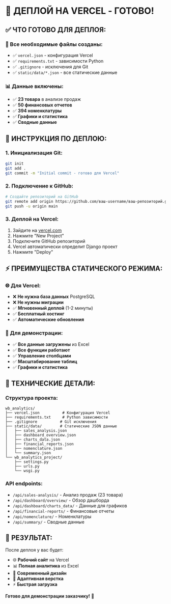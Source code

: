 # 🚀 ДЕПЛОЙ НА VERCEL - ГОТОВО!

## ✅ **ЧТО ГОТОВО ДЛЯ ДЕПЛОЯ:**

### **📁 Все необходимые файлы созданы:**
- ✅ `vercel.json` - конфигурация Vercel
- ✅ `requirements.txt` - зависимости Python
- ✅ `.gitignore` - исключения для Git
- ✅ `static/data/*.json` - все статические данные

### **📊 Данные включены:**
- ✅ **23 товара** в анализе продаж
- ✅ **50 финансовых отчетов** 
- ✅ **394 номенклатуры**
- ✅ **Графики и статистика**
- ✅ **Сводные данные**

## 🚀 **ИНСТРУКЦИЯ ПО ДЕПЛОЮ:**

### **1. Инициализация Git:**
```bash
git init
git add .
git commit -m "Initial commit - готово для Vercel"
```

### **2. Подключение к GitHub:**
```bash
# Создайте репозиторий на GitHub
git remote add origin https://github.com/ваш-username/ваш-репозиторий.git
git push -u origin main
```

### **3. Деплой на Vercel:**
1. Зайдите на [vercel.com](https://vercel.com)
2. Нажмите "New Project"
3. Подключите GitHub репозиторий
4. Vercel автоматически определит Django проект
5. Нажмите "Deploy"

## ⚡ **ПРЕИМУЩЕСТВА СТАТИЧЕСКОГО РЕЖИМА:**

### **🌐 Для Vercel:**
- ❌ **Не нужна база данных** PostgreSQL
- ❌ **Не нужны миграции**
- ✅ **Мгновенный деплой** (1-2 минуты)
- ✅ **Бесплатный хостинг**
- ✅ **Автоматические обновления**

### **📱 Для демонстрации:**
- ✅ **Все данные загружены** из Excel
- ✅ **Все функции работают**
- ✅ **Управление столбцами**
- ✅ **Масштабирование таблиц**
- ✅ **Графики и статистика**

## 🔧 **ТЕХНИЧЕСКИЕ ДЕТАЛИ:**

### **Структура проекта:**
```
wb_analytics/
├── vercel.json          # Конфигурация Vercel
├── requirements.txt     # Python зависимости
├── .gitignore          # Git исключения
├── static/data/        # Статические JSON данные
│   ├── sales_analysis.json
│   ├── dashboard_overview.json
│   ├── charts_data.json
│   ├── financial_reports.json
│   ├── nomenclature.json
│   └── summary.json
└── wb_analytics_project/
    ├── settings.py
    ├── urls.py
    └── wsgi.py
```

### **API endpoints:**
- `/api/sales-analysis/` - Анализ продаж (23 товара)
- `/api/dashboard/overview/` - Обзор дашборда
- `/api/dashboard/charts_data/` - Данные для графиков
- `/api/financial-reports/` - Финансовые отчеты
- `/api/nomenclature/` - Номенклатуры
- `/api/summary/` - Сводные данные

## 🎯 **РЕЗУЛЬТАТ:**

После деплоя у вас будет:
- 🌐 **Рабочий сайт** на Vercel
- 📊 **Полная аналитика** из Excel
- 🎨 **Современный дизайн**
- 📱 **Адаптивная верстка**
- ⚡ **Быстрая загрузка**

**Готово для демонстрации заказчику!** 🎉
